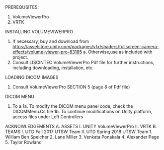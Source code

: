 PREREQUSITES:
1. VolumeViewerPro
2. VRTK

  INSTALLING VOLUMEVIWERPRO
  1. If necessary, buy and download from https://assetstore.unity.com/packages/vfx/shaders/fullscreen-camera-effects/volume-viewer-pro-83185
          a. Otherwise,use as included with project.
  2. Consult LISCINTEC VolumeViewerPro Pdf file for further instructions, including downloading, installation, etc.
  
  LOADING DICOM IMAGES
  1. Consult VolumeViewerPro SECTION 5 (page 8 of Pdf file)

  DICOM MENU
  1. To a
    1a. To modify the DICOM menu panel code, check the DICOMMenu.Cs file
    1b. To continue modifications on Unity platform, access files under Left Controllers
  
ACKNOWLEDGEMENTS
  A. ASSETS
    I. UNITY VolumeViewerPro
    II. VRTK
  B. TEAMS
    I. UTD Fall 2017 UTSW Team
    II. UTD Spring 2018 UTSW Team 
            1. William Ben Speicher
            2. Lane Miller
            3. Venkata Ponakala
            4. Alexander Page
            5. Taylor Rowland
